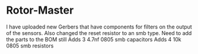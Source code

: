 # Rotor-Master

I have uploaded new Gerbers that have components for filters on the output of the sensors.  Also changed the reset resistor to an smb type. 
Need to add the parts to the BOM still
Adds 3 4.7nf 0805 smb capacitors
Adds 4 10k 0805 smb resistors
